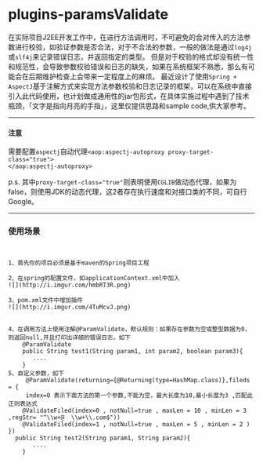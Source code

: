 # plugins-paramsValidate
<p>在实际项目J2EE开发工作中，在进行方法调用时，不可避免的会对传入的方法参数进行校验，如验证参数是否合法，对于不合法的参数，一般的做法是通过<code>log4j</code>或<code>slf4j</code>来记录错误日志，并返回指定的类型。
但是对于校验的格式却没有统一性和规范性，会导致参数校验错误和日志的缺失，如果在系统框架不熟悉，那么有可能会在后期维护检查上会带来一定程度上的麻烦。
最近设计了使用<code>Spring + AspectJ</code>基于注解方式来实现方法参数校验和日志记录的框架，可以在系统中直接引入此代码使用，也计划做成通用性的jar包形式，在具体实施过程中遇到了技术瓶颈，「文字是指向月亮的手指」，这里仅提供思路和sample code,供大家参考。</p>

<hr />

<h4>注意</h4>


<p>需要配置<code>aspectj</code>自动代理<code>&lt;aop:aspectj-autoproxy proxy-target-class="true">
&lt;/aop:aspectj-autoproxy> </code></p>

<p>p.s.  其中<code>proxy-target-class="true"</code>则表明使用<code>CGLIB</code>做动态代理，如果为false，则使用JDK的动态代理，这2者存在执行速度和对接口类的不同，可自行Google。</p>

<hr />


<h3>使用场景</h3>


<pre><code>

1、首先你的项目必须是基于maven的Spring项目工程

2、在spring的配置文件，如applicationContext.xml中加入
![](http://i.imgur.com/hmbRT3R.png)

3、pom.xml文件中增加插件
![](http://i.imgur.com/4TuMcvJ.png)


4、在调用方法上使用注解@ParamValidate，默认规则：如果存在参数为空或整型数据为0，则返回null,并且打印出详细的错误日志，如下
    @ParamValidate
    public String test1(String param1, int param2, boolean param3){
       ....
    }
5、自定义参数，如下
     @ParamValidate(returning={@Returning(type=HashMap.class)},fileds = {  
     index=0 表示下面方法的第一个参数,不能为空，最大长度为10,最小长度为3 ,匹配此正则表达式
    @ValidateFiled(index=0 , notNull=true , maxLen = 10 , minLen = 3 ,regStr= "^\\w+@  \\w+\\.com$"))    
    @ValidateFiled(index=1 , notNull=true , maxLen = 5 , minLen = 2 ) }) 
  public String test2(String param1, String param2){
       ....
    }
</code></pre>

